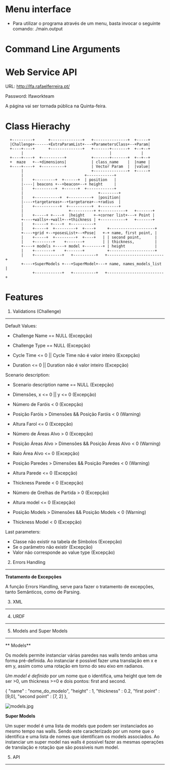 Menu interface
==============
* Para utilizar o programa através de um menu, basta invocar o seguinte comando:
./main.output

Command Line Arguments
======================


Web Service API
===============
URL: http://lfa.rafaelferreira.pt/

Password: lfaworkteam

A página vai ser tornada pública na Quinta-feira.

Class Hierachy
==============

      +---------+      +--------------+   +---------------+  +-----+
      |Challenge+------+ExtraParamList+---+ParametersClass+--+Param|
      +----+----+      +--------------+   +-------+-------+  +--+--+
           |                                      |             |   
      +----+----+  +----------+           +-------+-------+  +--+--+
      +  maze   +--+dimensions|           | class_name    |  |name |
      +----+----+  +----------+           | Vector Param  |  |value|
           |                              +---------------+  +-----+
           |                           +------------+                         
           |    +---------+  +------+  | position   |                         
           |----| beacons +--+beacon+--+ height     |                         
           |    +---------+  +------+  +------------+                         
           |                                 +--------+                       
           |    +-----------+  +----------+  |position|                       
           |----+targetareas+--+targetarea+--+radius  |                       
           |    +-----------+  +----------+  +--------+                       
           |                    +----------+ +-----------+   +-------+        
           |    +-----+ +----+  |height    +-+corner list+---+ Point |        
           +----+walls+-+wall+--+thickness | +-----------+   +-------+        
           |    +-----+ +----+  +----------+                                  
           |    +-----+  +---------+  +----+     +--------------------+       
           +----+grid +--+posesList+--+Pose|   +-+ name, first point, |       
           |    +-----+  +---------+  +----+   | | second point,      |       
           |    +--------+    +-------+        | | thickness,         |       
           +----+ models +----+ model +--------+ | height             |       
           |    +--------+    +-------+          +--------------------+       
           |    +------------+   +----------+   +-------------------------+   
           +----+SuperModels +---+SuperModel+---+ name, names_models_list |   
                +------------+   +----------+   +-------------------------+   

Features
========

1. Validations (Challenge)
--------------

Default Values:

* Challenge Name == NULL (Excepção)

* Challenge Type == NULL (Excepção)

* Cycle Time <= 0 || Cycle Time não é valor inteiro (Excepção)

* Duration <= 0 || Duration não é valor inteiro (Excepção)

Scenario description:

* Scenario description name == NULL (Excepção)

* Dimensões, x <= 0 || y <= 0 (Excepção)

* Número de Faróis < 0 (Excepção)

* Posição Faróis > Dimensões && Posição Faróis < 0 (Warning)

* Altura Farol <= 0 (Excepção)

* Número de Áreas Alvo > 0 (Excepção)

* Posição Áreas Alvo > Dimensões && Posição Áreas Alvo < 0 (Warning)

* Raio Área Alvo <= 0 (Excepção)

* Posição Paredes > Dimensões && Posição Paredes < 0 (Warning)

* Altura Parede <= 0 (Excepção)

* Thickness Parede < 0 (Excepção)

* Número de Grelhas de Partida > 0 (Excepção)

* Altura model <= 0 (Excepção)

* Posição Models > Dimensões && Posição Models < 0 (Warning)

* Thickness Model < 0 (Excepção)

Last parameters:
* Classe não existir na tabela de Símbolos (Excepção)
* Se o parâmetro não existir (Excepção)
* Valor não corresponde ao value type (Excepção)

2. Errors Handling
------------------
**Tratamento de Excepções**

A função Errors Handling, serve para fazer o tratamento de excepções, tanto Semânticos, como de Parsing.

3. XML
------

4. URDF
-------

5. Models and Super Models
--------------------------
** Models**

Os models permite instanciar várias paredes nas walls tendo ambas uma forma pré-definida. Ao instanciar é possível fazer uma translação em x e em y, assim como uma rotação em torno do seu eixo em radianos. 

*Um model é definido* por um nome que o identifica, uma height que tem de ser >0, um thickness >=0 e dois pontos: first and second.

{ "name" : "nome_do_modelo", "height" : 1, "thickness" : 0.2, "first point" : [9,0], "second point" : [7, 2] },

![models.jpg](https://bitbucket.org/repo/bgd4ap/images/109638247-models.jpg)

**Super Models**

Um super model é uma lista de models que podem ser instanciados ao mesmo tempo nas walls. Sendo este caracterizado por um nome que o identifica e uma lista de nomes que identificam os models associados. Ao instanciar um super model nas walls é possível fazer as mesmas operações de translação e rotação que são possíveis num model.

5. API
------